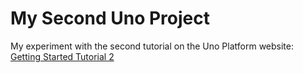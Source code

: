# My Second Uno Project

My experiment with the second tutorial on the Uno Platform website: [Getting Started Tutorial 2](https://platform.uno/docs/articles/getting-started-tutorial-2.html)